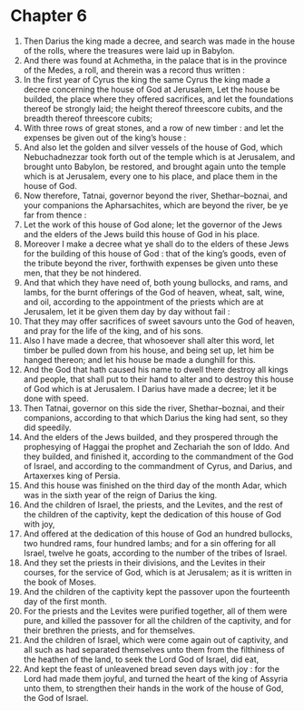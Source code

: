 # Chapter 6

1. Then Darius the king made a decree, and search was made in the house of the rolls, where the treasures were laid up in Babylon.
2. And there was found at Achmetha, in the palace that is in the province of the Medes, a roll, and therein was a record thus written :
3. In the first year of Cyrus the king the same Cyrus the king made a decree concerning the house of God at Jerusalem, Let the house be builded, the place where they offered sacrifices, and let the foundations thereof be strongly laid; the height thereof threescore cubits, and the breadth thereof threescore cubits;
4. With three rows of great stones, and a row of new timber : and let the expenses be given out of the king’s house :
5. And also let the golden and silver vessels of the house of God, which Nebuchadnezzar took forth out of the temple which is at Jerusalem, and brought unto Babylon, be restored, and brought again unto the temple which is at Jerusalem, every one to his place, and place them in the house of God.
6. Now therefore, Tatnai, governor beyond the river, Shethar–boznai, and your companions the Apharsachites, which are beyond the river, be ye far from thence :
7. Let the work of this house of God alone; let the governor of the Jews and the elders of the Jews build this house of God in his place.
8. Moreover I make a decree what ye shall do to the elders of these Jews for the building of this house of God : that of the king’s goods, even of the tribute beyond the river, forthwith expenses be given unto these men, that they be not hindered.
9. And that which they have need of, both young bullocks, and rams, and lambs, for the burnt offerings of the God of heaven, wheat, salt, wine, and oil, according to the appointment of the priests which are at Jerusalem, let it be given them day by day without fail :
10. That they may offer sacrifices of sweet savours unto the God of heaven, and pray for the life of the king, and of his sons.
11. Also I have made a decree, that whosoever shall alter this word, let timber be pulled down from his house, and being set up, let him be hanged thereon; and let his house be made a dunghill for this.
12. And the God that hath caused his name to dwell there destroy all kings and people, that shall put to their hand to alter and to destroy this house of God which is at Jerusalem. I Darius have made a decree; let it be done with speed.
13. Then Tatnai, governor on this side the river, Shethar–boznai, and their companions, according to that which Darius the king had sent, so they did speedily.
14. And the elders of the Jews builded, and they prospered through the prophesying of Haggai the prophet and Zechariah the son of Iddo. And they builded, and finished it, according to the commandment of the God of Israel, and according to the commandment of Cyrus, and Darius, and Artaxerxes king of Persia.
15. And this house was finished on the third day of the month Adar, which was in the sixth year of the reign of Darius the king.
16. And the children of Israel, the priests, and the Levites, and the rest of the children of the captivity, kept the dedication of this house of God with joy,
17. And offered at the dedication of this house of God an hundred bullocks, two hundred rams, four hundred lambs; and for a sin offering for all Israel, twelve he goats, according to the number of the tribes of Israel.
18. And they set the priests in their divisions, and the Levites in their courses, for the service of God, which is at Jerusalem; as it is written in the book of Moses.
19. And the children of the captivity kept the passover upon the fourteenth day of the first month.
20. For the priests and the Levites were purified together, all of them were pure, and killed the passover for all the children of the captivity, and for their brethren the priests, and for themselves.
21. And the children of Israel, which were come again out of captivity, and all such as had separated themselves unto them from the filthiness of the heathen of the land, to seek the Lord God of Israel, did eat,
22. And kept the feast of unleavened bread seven days with joy : for the Lord had made them joyful, and turned the heart of the king of Assyria unto them, to strengthen their hands in the work of the house of God, the God of Israel.

